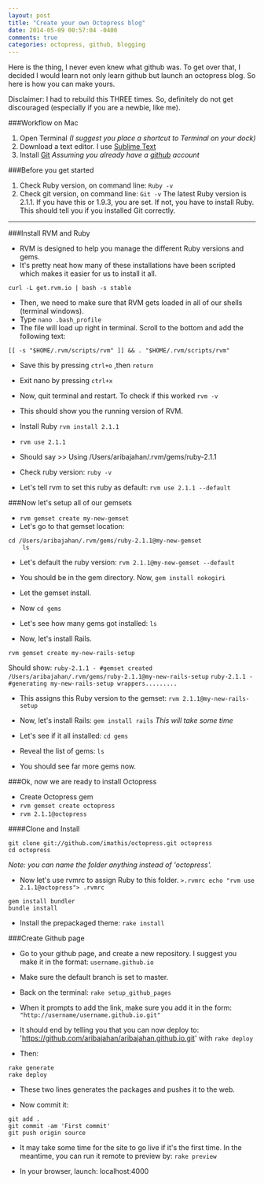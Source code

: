 ```yaml
---
layout: post
title: "Create your own Octopress blog"
date: 2014-05-09 00:57:04 -0400
comments: true
categories: octopress, github, blogging
---
```


Here is the thing, I never even knew what github was. To get over that, I decided I would learn not only learn github but launch an octopress blog. So here is how you can make yours. 

Disclaimer: I had to rebuild this THREE times. So, definitely do not get discouraged (especially if you are a newbie, like me). 

<!--more-->

###Workflow on Mac
1. Open Terminal *(I suggest you place a shortcut to Terminal on your dock)*
2. Download a text editor. I use [Sublime Text](http://www.sublimetext.com/)
3. Install [Git](http://git-scm.com/downloads) *Assuming you already have a [github](github.com) account*

###Before you get started
1. Check Ruby version, on command line: `Ruby -v`
2. Check git version, on command line: `Git -v`
   The latest Ruby version is 2.1.1. If you have this or 1.9.3, you are set. If not, you have to install Ruby. 
   This should tell you if you installed Git correctly. 
___
###Install RVM and Ruby
* RVM is designed to help you manage the different Ruby versions and gems. 
* It's pretty neat how many of these installations have been scripted which makes it easier for us to install it all.
<pre><code>curl -L get.rvm.io | bash -s stable</code></pre> 

* Then, we need to make sure that RVM gets loaded in all of our shells (terminal windows). 
* Type `nano .bash_profile`
* The file will load up right in terminal. Scroll to the bottom and add the following text: 
<pre><code>[[ -s "$HOME/.rvm/scripts/rvm" ]] && . "$HOME/.rvm/scripts/rvm" </code></pre> 
* Save this by pressing `ctrl+o` ,then `return`
* Exit nano by pressing `ctrl+x`

* Now, quit terminal and restart. To check if this worked `rvm -v`
* This should show you the running version of RVM. 

* Install Ruby `rvm install 2.1.1`
* `rvm use 2.1.1`
* Should say >> Using /Users/aribajahan/.rvm/gems/ruby-2.1.1

* Check ruby version: `ruby -v`
* Let's tell rvm to set this ruby as default: `rvm use 2.1.1 --default`

###Now let's setup all of our gemsets
* `rvm gemset create my-new-gemset`
* Let's go to that gemset location: 
<pre><code>cd /Users/aribajahan/.rvm/gems/ruby-2.1.1@my-new-gemset
	ls</code></pre>
* Let's default the ruby version: `rvm 2.1.1@my-new-gemset --default`
* You should be in the gem directory. Now, `gem install nokogiri`
* Let the gemset install. 

* Now `cd gems`
* Let's see how many gems got installed: `ls`

* Now, let's install Rails. 
<pre><code>rvm gemset create my-new-rails-setup</code></pre>
Should show: `ruby-2.1.1 - #gemset created /Users/aribajahan/.rvm/gems/ruby-2.1.1@my-new-rails-setup`
`ruby-2.1.1 - #generating my-new-rails-setup wrappers.........`

* This assigns this Ruby version to the gemset: `rvm 2.1.1@my-new-rails-setup`
* Now, let's install Rails: `gem install rails`
_This will take some time_

* Let's see if it all installed: `cd gems`
* Reveal the list of gems: `ls`
* You should see far more gems now. 

###Ok, now we are ready to install Octopress
* Create Octopress gem
* `rvm gemset create octopress`
* `rvm 2.1.1@octopress`

####Clone and Install
<pre><code>git clone git://github.com/imathis/octopress.git octopress
cd octopress </code></pre> 
_Note: you can name the folder anything instead of 'octopress'._

* Now let's use rvmrc to assign Ruby to this folder. 
`>.rvmrc
echo "rvm use 2.1.1@octopress"> .rvmrc`

<pre><code>gem install bundler
bundle install</code></pre>

+ Install the prepackaged theme: `rake install`

###Create Github page
* Go to your github page, and create a new repository. I suggest you make it in the format: `username.github.io`
* Make sure the default branch is set to master. 

* Back on the terminal: `rake setup_github_pages`

* When it prompts to add the link, make sure you add it in the form: `"http://username/username.github.io.git"`
* It should end by telling you that you can now deploy to: 'https://github.com/aribajahan/aribajahan.github.io.git' with `rake deploy`

* Then:
<pre><code>rake generate
rake deploy</code></pre>
* These two lines generates the packages and pushes it to the web. 

* Now commit it: 
<pre><code>git add .
git commit -am 'First commit'
git push origin source</code></pre>

* It may take some time for the site to go live if it's the first time. In the meantime, you can run it remote to preview by:
`rake preview`

* In your browser, launch: localhost:4000


